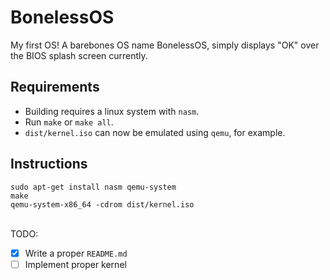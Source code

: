 # BonelessOS
My first OS! A barebones OS name BonelessOS, simply displays "OK" over the BIOS splash screen currently.

## Requirements
- Building requires a linux system with `nasm`.
- Run `make` or `make all`.
- `dist/kernel.iso` can now be emulated using `qemu`, for example.

## Instructions  
`sudo apt-get install nasm qemu-system`  
`make`  
`qemu-system-x86_64 -cdrom dist/kernel.iso`  
<br>
  
TODO:
- [x] Write a proper `README.md`
- [ ] Implement proper kernel
